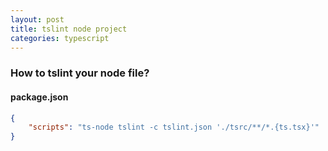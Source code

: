 ```yaml
---
layout: post
title: tslint node project
categories: typescript
---
```


### How to tslint your node file?

#### package.json
```json
{
    "scripts": "ts-node tslint -c tslint.json './tsrc/**/*.{ts.tsx}'"
}
```

